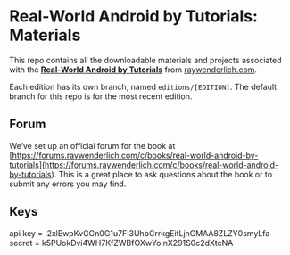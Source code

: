 # Real-World Android by Tutorials: Materials

This repo contains all the downloadable materials and projects associated with the **[Real-World Android by Tutorials](https://www.raywenderlich.com/books/real-world-android-by-tutorials)** from [raywenderlich.com](https://www.raywenderlich.com).

Each edition has its own branch, named `editions/[EDITION]`. The default branch for this repo is for the most recent edition.

## Forum

We’ve set up an official forum for the book at [https://forums.raywenderlich.com/c/books/real-world-android-by-tutorials](https://forums.raywenderlich.com/c/books/real-world-android-by-tutorials). This is a great place to ask questions about the book or to submit any errors you may find.

## Keys

api key = l2xlEwpKvGGn0G1u7FI3UhbCrrkgEitLjnGMAA8ZLZY0smyLfa
secret = k5PUokDvi4WH7KfZWBfOXwYoinX291S0c2dXtcNA